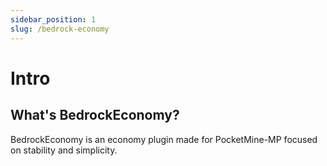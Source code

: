 ```yaml
---
sidebar_position: 1
slug: /bedrock-economy
---
```


# Intro

## What's BedrockEconomy?

BedrockEconomy is an economy plugin made for PocketMine-MP focused on stability and simplicity.
